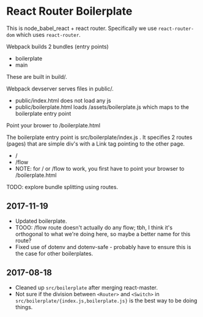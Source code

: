 # React Router Boilerplate

This is node_babel_react + react router.
Specifically we use `react-router-dom` which uses `react-router`.

Webpack builds 2 bundles (entry points)
- boilerplate
- main

These are built in build/.

Webpack devserver serves files in public/.
- public/index.html does not load any js
- public/boilerplate.html loads /assets/boilerplate.js which maps to the boilerplate entry point

Point your brower to /boilerplate.html

The boilerplate entry point is src/boilerplate/index.js .
It specifies 2 routes (pages) that are simple div's with a Link tag pointing to the other page.
- /
- /flow
- NOTE: for / or /flow to work, you first have to point your browser to /boilerplate.html

TODO: explore bundle splitting using routes.

## 2017-11-19
- Updated boilerplate.
- TOOO: /flow route doesn't actually do any flow; tbh, I think it's orthogonal to what we're doing
  here, so maybe a better name for this route?
- Fixed use of dotenv and dotenv-safe - probably have to ensure this is the case for other boilerplates.

## 2017-08-18
- Cleaned up `src/boilerplate` after merging react-master.
- Not sure if the division between `<Router>` and `<Switch>`
  in `src/boilerplate/{index.js,boilerplate.js}` is the best way to be doing things.
